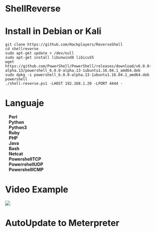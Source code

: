 # ShellReverse

# Install in Debian or Kali

    git clone https://github.com/Hackplayers/ReverseShell
    cd shellreverse
    sudo apt-get update > /dev/null
    sudo apt-get install libunwind8 libicu55  
    wget https://github.com/PowerShell/PowerShell/releases/download/v6.0.0-alpha.13/powershell_6.0.0-alpha.13-1ubuntu1.16.04.1_amd64.deb
    sudo dpkg -i powershell_6.0.0-alpha.13-1ubuntu1.16.04.1_amd64.deb
    powershell
    ./shell-reverse.ps1 -LHOST 192.168.1.20 -LPORT 4444 -

# Languaje
&nbsp;&nbsp;&nbsp;**Perl**&nbsp;&nbsp;  
&nbsp;&nbsp;&nbsp;**Python**&nbsp;&nbsp;  
&nbsp;&nbsp;&nbsp;**Python3**&nbsp;&nbsp;  
&nbsp;&nbsp;&nbsp;**Ruby**&nbsp;&nbsp;  
&nbsp;&nbsp;&nbsp;**PHP**&nbsp;&nbsp;  
&nbsp;&nbsp;&nbsp;**Java**&nbsp;&nbsp;  
&nbsp;&nbsp;&nbsp;**Bash**&nbsp;&nbsp;  
&nbsp;&nbsp;&nbsp;**Netcat**&nbsp;&nbsp;  
&nbsp;&nbsp;&nbsp;**PowershellTCP**&nbsp;&nbsp;  
&nbsp;&nbsp;&nbsp;**PowerrshellUDP**&nbsp;&nbsp;  
&nbsp;&nbsp;&nbsp;**PowershellICMP**&nbsp;&nbsp;  
  

# Video Example
![](https://github.com/cybervaca/ShellReverse/blob/master/example.gif)

# AutoUpdate to Meterpreter
